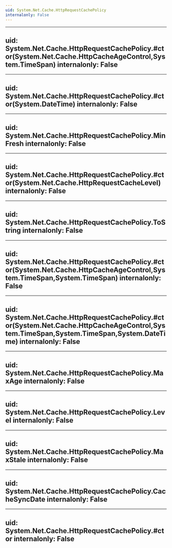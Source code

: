 ```yaml
---
uid: System.Net.Cache.HttpRequestCachePolicy
internalonly: False
---
```


---
uid: System.Net.Cache.HttpRequestCachePolicy.#ctor(System.Net.Cache.HttpCacheAgeControl,System.TimeSpan)
internalonly: False
---

---
uid: System.Net.Cache.HttpRequestCachePolicy.#ctor(System.DateTime)
internalonly: False
---

---
uid: System.Net.Cache.HttpRequestCachePolicy.MinFresh
internalonly: False
---

---
uid: System.Net.Cache.HttpRequestCachePolicy.#ctor(System.Net.Cache.HttpRequestCacheLevel)
internalonly: False
---

---
uid: System.Net.Cache.HttpRequestCachePolicy.ToString
internalonly: False
---

---
uid: System.Net.Cache.HttpRequestCachePolicy.#ctor(System.Net.Cache.HttpCacheAgeControl,System.TimeSpan,System.TimeSpan)
internalonly: False
---

---
uid: System.Net.Cache.HttpRequestCachePolicy.#ctor(System.Net.Cache.HttpCacheAgeControl,System.TimeSpan,System.TimeSpan,System.DateTime)
internalonly: False
---

---
uid: System.Net.Cache.HttpRequestCachePolicy.MaxAge
internalonly: False
---

---
uid: System.Net.Cache.HttpRequestCachePolicy.Level
internalonly: False
---

---
uid: System.Net.Cache.HttpRequestCachePolicy.MaxStale
internalonly: False
---

---
uid: System.Net.Cache.HttpRequestCachePolicy.CacheSyncDate
internalonly: False
---

---
uid: System.Net.Cache.HttpRequestCachePolicy.#ctor
internalonly: False
---
